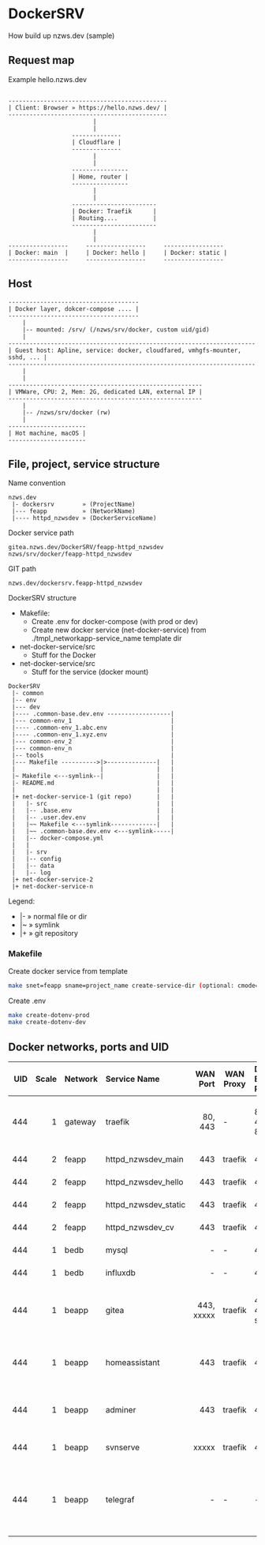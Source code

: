 # DockerSRV

How build up nzws.dev (sample)


## Request map

Example hello.nzws.dev

```

---------------------------------------------
| Client: Browser » https://hello.nzws.dev/ |
---------------------------------------------
                        |
                        |
                  --------------
                  | Cloudflare |
                  --------------
                        |
                        |
                  ----------------
                  | Home, router |
                  ----------------
                        |
                        |
                  ------------------------
                  | Docker: Traefik      |
                  | Routing....          |
                  ------------------------
                        |
                        |
-----------------     -----------------     -----------------
| Docker: main  |     | Docker: hello |     | Docker: static |
-----------------     -----------------     -----------------
```


## Host

```
-------------------------------------
| Docker layer, dokcer-compose .... |
-------------------------------------
    |
    |-- mounted: /srv/ (/nzws/srv/docker, custom uid/gid)
    |
----------------------------------------------------------------------
| Guest host: Apline, service: docker, cloudfared, vmhgfs-mounter, sshd, ... |
----------------------------------------------------------------------
    |
    |
-------------------------------------------------------
| VMWare, CPU: 2, Mem: 2G, dedicated LAN, external IP |
-------------------------------------------------------
    |
    |-- /nzws/srv/docker (rw)
    |
----------------------
| Hot machine, macOS |
----------------------
```


## File, project, service structure

Name convention
```
nzws.dev
 |- dockersrv        » (ProjectName)
 |--- feapp          » (NetworkName)
 |---- httpd_nzwsdev » (DockerServiceName)
```

Docker service path
```
gitea.nzws.dev/DockerSRV/feapp-httpd_nzwsdev
nzws/srv/docker/feapp-httpd_nzwsdev
```

GIT path
```
nzws.dev/dockersrv.feapp-httpd_nzwsdev
```

DockerSRV structure

* Makefile:
  * Create .env for docker-compose (with prod or dev)
  * Create new docker service (net-docker-service) from ./tmpl_networkapp-service_name template dir
* net-docker-service/src
  * Stuff for the Docker
* net-docker-service/src
  * Stuff for the service (docker mount)

```
DockerSRV
 |- common
 |-- env
 |--- dev
 |---- .common-base.dev.env ------------------|
 |--- common-env_1                            |
 |---- .common-env_1.abc.env                  |
 |---- .common-env_1.xyz.env                  |
 |--- common-env_2                            |
 |--- common-env_n                            |
 |-- tools                                    |
 |--- Makefile ---------->|>--------------|   |
 |                        |               |   |
 |~ Makefile <---symlink--|               |   |
 |- README.md                             |   |
 |                                        |   |
 |+ net-docker-service-1 (git repo)       |   |
 |   |- src                               |   |
 |   |-- .base.env                        |   |
 |   |-- .user.dev.env                    |   |
 |   |~~ Makefile <---symlink-------------|   |
 |   |~~ .common-base.dev.env <---symlink-----|
 |   |-- docker-compose.yml
 |   |
 |   |- srv
 |   |-- config
 |   |-- data
 |   |-- log
 |+ net-docker-service-2
 |+ net-docker-service-n
```

Legend:
* |- » normal file or dir
* |~ » symlink
* |+ » git repository


### Makefile

Create docker service from template
```sh
make snet=feapp sname=project_name create-service-dir (optional: cmode=sys)
```

Create .env
```sh
make create-dotenv-prod
make create-dotenv-dev
```


## Docker networks, ports and UID

| UID | Scale | Network | Service Name         |  WAN Port | WAN Proxy | D External Port | D Internal Port  | Service Description                                             |
| --: | ----: | :------ | :------------------- | --------: | --------- | :-------------- | :--------------- | :-------------------------------------------------------------- |
| 444 |     1 | gateway | traefik              |   80, 443 | -         | 80, 443, 8080   | 80, 443, 8080    | Reverse proxy, loadbalancer, make HTTPS/TSL Lets Encrypt, ...   |
| 444 |     2 | feapp   | httpd_nzwsdev_main   |       443 | traefik   | 44001           | 44001            | HTT server for nzws.dev                                         |
| 444 |     2 | feapp   | httpd_nzwsdev_hello  |       443 | traefik   | 44002           | 44002            | HTT server for hello.nzws.dev                                   |
| 444 |     2 | feapp   | httpd_nzwsdev_static |       443 | traefik   | 44003           | 44003            | HTT server for static.nzws.dev                                  |
| 444 |     2 | feapp   | httpd_nzwsdev_cv     |       443 | traefik   | 44004           | 44004            | HTT server for cv.nzws.dev                                      |
| 444 |     1 | bedb    | mysql                |         - | -         | 44041           | 44041            | MySQL BE server                                                 |
| 444 |     1 | bedb    | influxdb             |         - | -         | 44046           | 44046            | InfluxDB BE server                                              |
| 444 |     1 | beapp   | gitea                |443, xxxxx | traefik   | 44053, 44052 ssh| 44053 http, 44052| Git with a cup of tea. A painless self-hosted Git service.      |
| 444 |     1 | beapp   | homeassistant        |       443 | traefik   | 44055           | 44055            | Home automation, the central control system for smart home, ... |
| 444 |     1 | beapp   | adminer              |       443 | traefik   | 44051           | 44051            | Database management in a single PHP file                        |
| 444 |     1 | beapp   | svnserve             |     xxxxx | traefik   | 44054           | 44054            | SVN (subversion) server                                         |
| 444 |     1 | beapp   | telegraf             |         - | -         | -               | -                | Telegraf is an agent for collecting metrics and writing them to InfluxDB or other outputs. |

